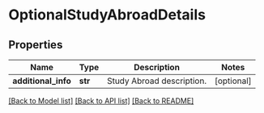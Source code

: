 # OptionalStudyAbroadDetails


## Properties
Name | Type | Description | Notes
------------ | ------------- | ------------- | -------------
**additional_info** | **str** | Study Abroad description. | [optional] 

[[Back to Model list]](../README.md#documentation-for-models) [[Back to API list]](../README.md#documentation-for-api-endpoints) [[Back to README]](../README.md)


